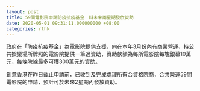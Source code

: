 ```yaml
---
layout: post
title: 59間電影院申請防疫抗疫基金　料未來兩星期發放資助
date: 2020-05-01 09:31:11.000000000 +08:00
categories: rthk
---
```


政府在「防疫抗疫基金」為電影院提供支援，向在本年3月份內有商業營運、持公共娛樂場所牌照的電影院提供一筆過資助，資助款額為每所電影院每塊銀幕10萬元，每條院線最多可獲300萬元的資助。

創意香港在昨日截止申請前，已收到及完成處理所有合資格院商，合共營運59間電影院的申請，預計可於未來2星期內發放資助。
